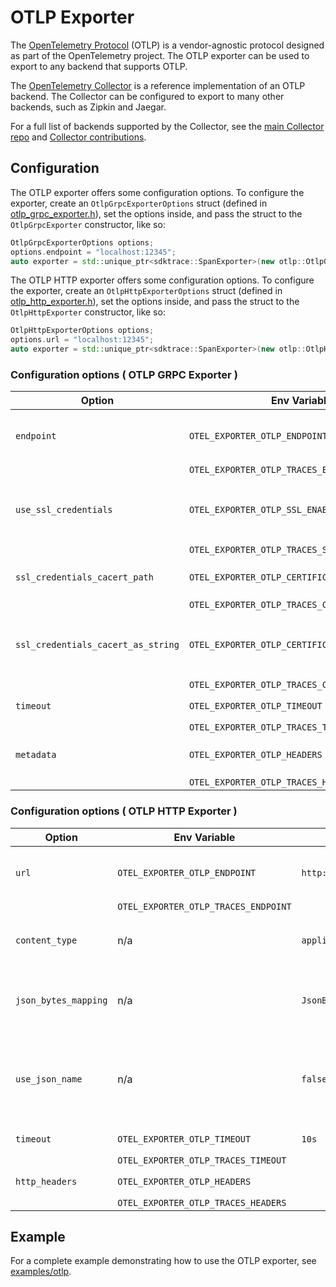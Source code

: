# OTLP Exporter

The [OpenTelemetry
Protocol](https://github.com/open-telemetry/opentelemetry-specification/blob/main/specification/protocol/README.md)
(OTLP) is a vendor-agnostic protocol designed as part of the OpenTelemetry
project. The OTLP exporter can be used to export to any backend that supports
OTLP.

The [OpenTelemetry
Collector](https://github.com/open-telemetry/opentelemetry-collector) is a
reference implementation of an OTLP backend. The Collector can be configured to
export to many other backends, such as Zipkin and Jaegar.

For a full list of backends supported by the Collector, see the [main Collector
repo](https://github.com/open-telemetry/opentelemetry-collector/tree/main/exporter)
and [Collector
contributions](https://github.com/open-telemetry/opentelemetry-collector-contrib/tree/main/exporter).

## Configuration

The OTLP exporter offers some configuration options. To configure the exporter,
create an `OtlpGrpcExporterOptions` struct (defined in
[otlp_grpc_exporter.h](https://github.com/open-telemetry/opentelemetry-cpp/blob/main/exporters/otlp/include/opentelemetry/exporters/otlp/otlp_grpc_exporter.h)),
set the options inside, and pass the struct to the `OtlpGrpcExporter` constructor,
like so:

```cpp
OtlpGrpcExporterOptions options;
options.endpoint = "localhost:12345";
auto exporter = std::unique_ptr<sdktrace::SpanExporter>(new otlp::OtlpGrpcExporter(options));
```

The OTLP HTTP exporter offers some configuration options. To configure the exporter,
create an `OtlpHttpExporterOptions` struct (defined in
[otlp_http_exporter.h](https://github.com/open-telemetry/opentelemetry-cpp/blob/main/exporters/otlp/include/opentelemetry/exporters/otlp/otlp_http_exporter.h)),
set the options inside, and pass the struct to the `OtlpHttpExporter` constructor,
like so:

```cpp
OtlpHttpExporterOptions options;
options.url = "localhost:12345";
auto exporter = std::unique_ptr<sdktrace::SpanExporter>(new otlp::OtlpHttpExporter(options));
```

### Configuration options ( OTLP GRPC Exporter )

| Option                           | Env Variable                                 | Default               | Description                          |
|----------------------------------|----------------------------------------------|-----------------------|--------------------------------------|
|`endpoint`                        |`OTEL_EXPORTER_OTLP_ENDPOINT`                 |`http://localhost:4317`| The OTLP GRPC endpoint to connect to |
|                                  |`OTEL_EXPORTER_OTLP_TRACES_ENDPOINT`          |                       |                                      |
|`use_ssl_credentials`             |`OTEL_EXPORTER_OTLP_SSL_ENABLE`               | `false`               | Whether the endpoint is SSL enabled  |
|                                  |`OTEL_EXPORTER_OTLP_TRACES_SSL_ENABLE`        |                       |                                      |
|`ssl_credentials_cacert_path`     |`OTEL_EXPORTER_OTLP_CERTIFICATE`              | `""`                  | SSL Certificate file path            |
|                                  |`OTEL_EXPORTER_OTLP_TRACES_CERTIFICATE`       |                       |                                      |
|`ssl_credentials_cacert_as_string`|`OTEL_EXPORTER_OTLP_CERTIFICATE_STRING`       | `""`                  | SSL Certifcate as in-memory string   |
|                                  |`OTEL_EXPORTER_OTLP_TRACES_CERTIFICATE_STRING`|                       |                                      |
|`timeout`                         |`OTEL_EXPORTER_OTLP_TIMEOUT`                  | `10s`                 | GRPC deadline                        |
|                                  |`OTEL_EXPORTER_OTLP_TRACES_TIMEOUT`           |                       |                                      |
|`metadata`                        |`OTEL_EXPORTER_OTLP_HEADERS`                  |                       | Custom metadata for GRPC             |
|                                  |`OTEL_EXPORTER_OTLP_TRACES_HEADERS`           |                       |                                      |

### Configuration options ( OTLP HTTP Exporter )

| Option               | Env Variable                       | Default          | Description |
|----------------------|------------------------------------|------------ |------|
|`url`                 |`OTEL_EXPORTER_OTLP_ENDPOINT`       |`http://localhost:4318/v1/traces`| The OTLP HTTP endpoint to connect to                              |
|                      |`OTEL_EXPORTER_OTLP_TRACES_ENDPOINT`|                                 |                                                                   |
|`content_type`        | n/a                                | `application/json`              | Data format used - JSON or Binary                                 |
|`json_bytes_mapping`  | n/a                                | `JsonBytesMappingKind::kHexId`  | Encoding used for trace_id and span_id                            |
|`use_json_name`       | n/a                                | `false`                         | Whether to use json name of protobuf field to set the key of json |
|`timeout`             |`OTEL_EXPORTER_OTLP_TIMEOUT`        | `10s`                           | http timeout                                                      |
|                      |`OTEL_EXPORTER_OTLP_TRACES_TIMEOUT` |                                 |                                                                   |
|`http_headers`        |`OTEL_EXPORTER_OTLP_HEADERS`        |                                 | http headers                                                      |
|                      |`OTEL_EXPORTER_OTLP_TRACES_HEADERS` |                                 |                                                                   |

## Example

For a complete example demonstrating how to use the OTLP exporter, see
[examples/otlp](https://github.com/open-telemetry/opentelemetry-cpp/blob/main/examples/otlp/).
